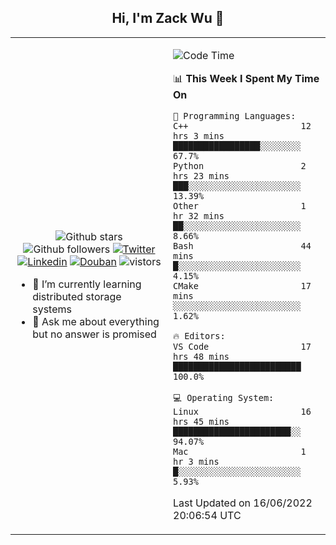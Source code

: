 <h2 align="center"> Hi, I'm Zack Wu 👋 </h2>

<table>
    <tr>
        <td valign="center" width="50%">
            <p align="center">
              <img src="https://img.shields.io/github/stars/izackwu?style=social" alt="Github stars" />
              <img src="https://img.shields.io/github/followers/izackwu?style=social" alt="Github followers" />
              <a href="https://twitter.com/_zackwu"><img src="https://img.shields.io/badge/@__zackwu-1DA1F2?style=flat&logo=Twitter&logoColor=white" alt="Twitter"/></a>
              <a href="https://www.linkedin.com/in/izackwu/?locale=en_US"><img src="https://img.shields.io/badge/@izackwu-0073b1?style=flat&logo=LinkedIn&logoColor=white" alt="Linkedin" /></a>
              <a href="https://www.douban.com/people/keith1"><img src="https://img.shields.io/badge/@keith1-007722?style=flat&logo=Douban&logoColor=white" alt="Douban" /></a>
              <img src="https://visitor-badge.glitch.me/badge?page_id=keithnull" alt="vistors" />
            </p>
            <ul>
                <li>🌱 I’m currently learning distributed storage systems</li>
                <li>💬 Ask me about everything but no answer is promised</li>
            </ul>
        </td>
       <td valign="top" width="50%">
    
<!--START_SECTION:waka-->
![Code Time](http://img.shields.io/badge/Code%20Time-0%20secs-blue)

📊 **This Week I Spent My Time On** 

```text
💬 Programming Languages: 
C++                      12 hrs 3 mins       █████████████████░░░░░░░░   67.7% 
Python                   2 hrs 23 mins       ███░░░░░░░░░░░░░░░░░░░░░░   13.39% 
Other                    1 hr 32 mins        ██░░░░░░░░░░░░░░░░░░░░░░░   8.66% 
Bash                     44 mins             █░░░░░░░░░░░░░░░░░░░░░░░░   4.15% 
CMake                    17 mins             ░░░░░░░░░░░░░░░░░░░░░░░░░   1.62%

🔥 Editors: 
VS Code                  17 hrs 48 mins      █████████████████████████   100.0%

💻 Operating System: 
Linux                    16 hrs 45 mins      ███████████████████████░░   94.07% 
Mac                      1 hr 3 mins         █░░░░░░░░░░░░░░░░░░░░░░░░   5.93%

```


 Last Updated on 16/06/2022 20:06:54 UTC
<!--END_SECTION:waka-->
</td></tr>
</table>



